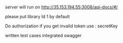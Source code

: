 

server will run on http://35.153.194.55:3008/api-docs/#/

please put library Id 1 by default

Do authorization if you get invalid token use :   secretKey

written test cases
integrated swagger


